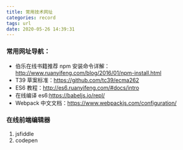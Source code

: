 ```yaml
---
title: 常用技术网址
categories: record
tags: url
date: 2020-05-26 14:39:31
---
```


### 常用网址导航：

- 伯乐在线书籍推荐
  npm 安装命令详解：http://www.ruanyifeng.com/blog/2016/01/npm-install.html
- T39 草案标准：https://github.com/tc39/ecma262
- ES6 教程：http://es6.ruanyifeng.com/#docs/intro
- 在线编译 es6:https://babeljs.io/repl/
- Webpack 中文文档：https://www.webpackjs.com/configuration/

### 在线前端编辑器

1. jsfiddle
2. codepen
